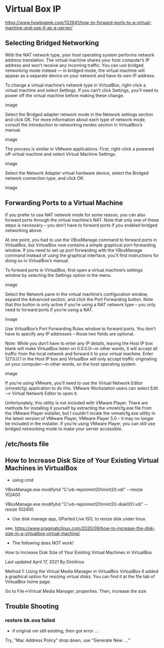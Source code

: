 

# Virtual Box IP

https://www.howtogeek.com/122641/how-to-forward-ports-to-a-virtual-machine-and-use-it-as-a-server/


## Selecting Bridged Networking

With the NAT network type, your host operating system performs network address translation. The virtual machine shares your host computer’s IP address and won’t receive any incoming traffic. You can use bridged networking mode instead — in bridged mode, the virtual machine will appear as a separate device on your network and have its own IP address.

To change a virtual machine’s network type in VirtualBox, right-click a virtual machine and select Settings. If you can’t click Settings, you’ll need to power off the virtual machine before making these change.

image

Select the Bridged adapter network mode in the Network settings section and click OK. For more information about each type of network mode, consult the Introduction to networking modes section in VirtualBox’s manual.

image

The process is similar in VMware applications. First, right-click a powered off virtual machine and select Virtual Machine Settings.

image

Select the Network Adapter virtual hardware device, select the Bridged network connection type, and click OK.

image

## Forwarding Ports to a Virtual Machine

If you prefer to use NAT network mode for some reason, you can also forward ports through the virtual machine’s NAT. Note that only one of these steps is necessary – you don’t have to forward ports if you enabled bridged networking above.

At one point, you had to use the VBoxManage command to forward ports in VirtualBox, but VirtualBox now contains a simple graphical port-forwarding window. If you need to set up port forwarding with the VBoxManage command instead of using the graphical interface, you’ll find instructions for doing so in VirtualBox’s manual.

To forward ports in VirtualBox, first open a virtual machine’s settings window by selecting the Settings option in the menu.

image

Select the Network pane in the virtual machine’s configuration window, expand the Advanced section, and click the Port Forwarding button. Note that this button is only active if you’re using a NAT network type – you only need to forward ports if you’re using a NAT.

image

Use VirtualBox’s Port Forwarding Rules window to forward ports. You don’t have to specify any IP addresses – those two fields are optional.

Note: While you don’t have to enter any IP details, leaving the Host IP box blank will make VirtualBox listen on 0.0.0.0—in other words, it will accept all traffic from the local network and forward it to your virtual machine. Enter 127.0.0.1 in the Host IP box and VirtualBox will only accept traffic originating on your computer—in other words, on the host operating system.

image

If you’re using VMware, you’ll need to use the Virtual Network Editor (vmnetcfg) application to do this. VMware Workstation users can select Edit –> Virtual Network Editor to open it.

Unfortunately, this utility is not included with VMware Player. There are methods for installing it yourself by extracting the vmnetcfg.exe file from the VMware Player installer, but I couldn’t locate the vmnetcfg.exe utility in the latest version of VMware Player, VMware Player 5.0 – it may no longer be included in the installer. If you’re using VMware Player, you can still use bridged networking mode to make your server accessible.


## /etc/hosts file

## How to Increase Disk Size of Your Existing Virtual Machines in VirtualBox

- using cmd

VBoxManage.exe modifyhd "C:\vb-repo\mint20\mint20.vdi" --resize 102400

VBoxManage.exe modifyhd "C:\vb-repo\mint20\mint20-disk001.vdi" --resize 102400

- Use disk manage app, GParted Live ISO, to resize disk under linux.

see, https://www.pragmaticlinux.com/2020/09/how-to-increase-the-disk-size-in-a-virtualbox-virtual-machine/



- The following does NOT work!

How to Increase Disk Size of Your Existing Virtual Machines in VirtualBox

Last updated April 17, 2021 By Dimitrios 

Method 1: Using the Virtual Media Manager in VirtualBox
VirtualBox 6 added a graphical option for resizing virtual disks. You can find it at the file tab of VirtualBox home page.

Go to File->Virtual Media Manager, properties. Then, increase the size


## Trouble Shooting

### restore bk.ova failed

- if original vm still existing, then got error ...

Try, "Mac Address Policy" drop down, use "Generate New ...."





